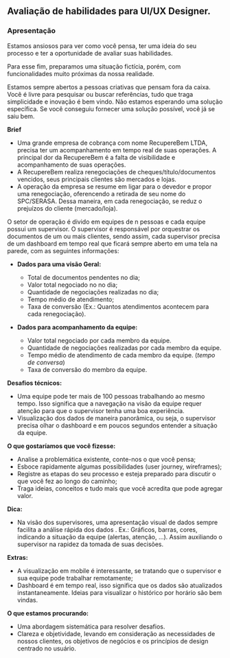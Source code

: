 ## Avaliação de habilidades para UI/UX Designer.

### Apresentação
Estamos ansiosos para ver como você pensa, ter uma ideia do seu processo e ter a oportunidade de avaliar suas habilidades.

Para esse fim, preparamos uma situação fictícia, porém, com funcionalidades muito próximas da nossa realidade.

Estamos sempre abertos a pessoas criativas que pensam fora da caixa. Você é livre para pesquisar ou buscar referências, tudo que traga simplicidade e inovação é bem vindo.
Não estamos esperando uma solução específica. Se você conseguiu fornecer uma solução possível, você já se saiu bem.

**Brief**
- Uma grande empresa de cobrança com nome RecupereBem LTDA, precisa ter um acompanhamento em tempo real de suas operações. A principal dor da RecupereBem é a falta de visibilidade e acompanhamento de suas operações.
- A RecupereBem realiza renegociações de cheques/título/documentos vencidos, seus principais clientes são mercados e lojas.
- A operação da empresa se resume em ligar para o devedor e propor uma renegociação, oferencendo a retirada de seu nome do SPC/SERASA.
Dessa maneira, em cada renegociação, se reduz o prejuízos do cliente (mercado/loja).

O setor de operação é divido em equipes de n pessoas e cada equipe possui um supervisor. O supervisor é responsável por orquestrar os documentos de um ou mais clientes, sendo assim, cada supervisor precisa de um dashboard em tempo real que ficará sempre aberto em uma tela na parede, com as seguintes informações:

- **Dados para uma visão Geral:**
	 - Total de documentos pendentes no dia;
	 - Valor total negociado no no dia;
	 - Quantidade de negociações realizadas no dia;
	 - Tempo médio de atendimento;
	 - Taxa de conversão (Ex.: Quantos atendimentos acontecem para cada renegociação).
	 
 - **Dados para acompanhamento da equipe:**
     - Valor total negociado por cada membro da equipe.
     - Quantidade de negociações realizadas por cada membro da equipe.
     - Tempo médio de atendimento de cada membro da equipe. (*tempo de conversa*)
     - Taxa de conversão do membro da equipe.

**Desafios técnicos:**
  - Uma equipe pode ter mais de 100 pessoas trabalhando ao mesmo tempo. Isso significa que a navegação na visão da equipe requer atenção para que o supervisor tenha uma boa experiência.
  - Visualização dos dados de maneira panorâmica, ou seja, o supervisor precisa olhar o dashboard e em poucos segundos entender a situação da equipe.

**O que gostaríamos que você fizesse:**
  - Analise a problemática existente, conte-nos o que você pensa;
  - Esboce rapidamente algumas possibilidades (user journey, wireframes);
  - Registre as etapas do seu processo e esteja preparado para discutir o que você fez ao longo do caminho;
  - Traga ideias, conceitos e tudo mais que você acredita que pode agregar valor.

**Dica:**
  - Na visão dos supervisores, uma apresentação visual de dados sempre facilita a análise rápida dos dados . Ex.: Gráficos, barras, cores, indicando a situação da equipe (alertas, atenção, ...). Assim auxiliando o supervisor na rapidez da tomada de suas decisões.

**Extras:**
  - A visualização em mobile é interessante, se tratando que o supervisor e sua equipe pode trabalhar remotamente;
  -  Dashboard é em tempo real, isso significa que os dados são  atualizados instantaneamente. Ideias para visualizar o histórico por horário são bem vindas.

**O que estamos procurando:**
  - Uma abordagem sistemática para resolver desafios.
  - Clareza e objetividade, levando em consideração as necessidades de nossos clientes, os objetivos de negócios e os princípios de design centrado no usuário.
